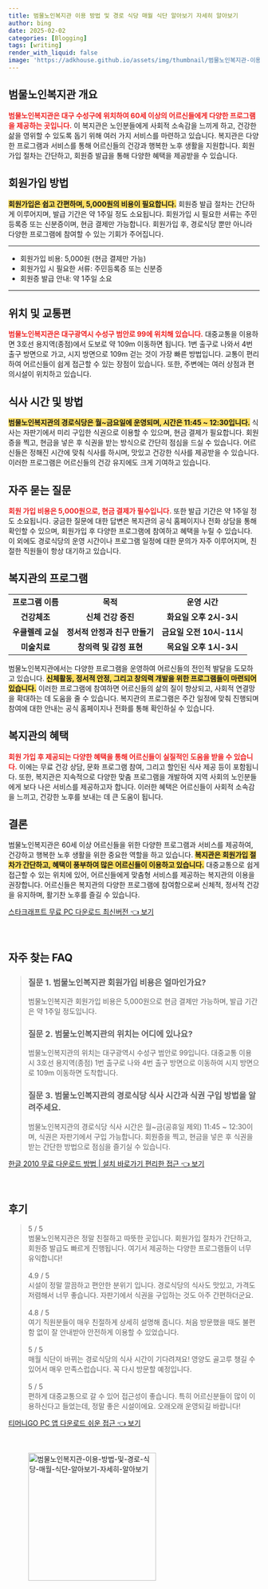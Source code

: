 ```yaml
---
title: 범물노인복지관 이용 방법 및 경로 식당 매월 식단 알아보기 자세히 알아보기
author: bing
date: 2025-02-02
categories: [Blogging]
tags: [writing]
render_with_liquid: false
image: 'https://adkhouse.github.io/assets/img/thumbnail/범물노인복지관-이용-방법-및-경로-식당-매월-식단-알아보기-자세히-알아보기.webp'
---
```



<h2 id='범물노인복지관 개요'>범물노인복지관 개요</h2>

<p><b><span style="color: #ee2323;">범물노인복지관은 대구 수성구에 위치하여 60세 이상의 어르신들에게 다양한 프로그램을 제공하는 곳입니다.</span></b> 이 복지관은 노인분들에게 사회적 소속감을 느끼게 하고, 건강한 삶을 영위할 수 있도록 돕기 위해 여러 가지 서비스를 마련하고 있습니다. 복지관은 다양한 프로그램과 서비스를 통해 어르신들의 건강과 행복한 노후 생활을 지원합니다. 회원 가입 절차는 간단하고, 회원증 발급을 통해 다양한 혜택을 제공받을 수 있습니다.</p>

<h2 id='회원가입 방법'>회원가입 방법</h2>

<p><b><span style="background-color: #ffe066;">회원가입은 쉽고 간편하며, 5,000원의 비용이 필요합니다.</span></b> 회원증 발급 절차는 간단하게 이루어지며, 발급 기간은 약 1주일 정도 소요됩니다. 회원가입 시 필요한 서류는 주민등록증 또는 신분증이며, 현금 결제만 가능합니다. 회원가입 후, 경로식당 뿐만 아니라 다양한 프로그램에 참여할 수 있는 기회가 주어집니다.</p>

<hr />

<ul>
    <li>회원가입 비용: 5,000원 (현금 결제만 가능)</li>
    <li>회원가입 시 필요한 서류: 주민등록증 또는 신분증</li>
    <li>회원증 발급 안내: 약 1주일 소요</li>
</ul>

<hr />

<h2 id='위치 및 교통편'>위치 및 교통편</h2>

<p><b><span style="color: #ee2323;">범물노인복지관은 대구광역시 수성구 범안로 99에 위치해 있습니다.</span></b> 대중교통을 이용하면 3호선 용지역(종점)에서 도보로 약 109m 이동하면 됩니다. 1번 출구로 나와서 4번 출구 방면으로 가고, 시지 방면으로 109m 걷는 것이 가장 빠른 방법입니다. 교통이 편리하여 어르신들이 쉽게 접근할 수 있는 장점이 있습니다. 또한, 주변에는 여러 상점과 편의시설이 위치하고 있습니다.</p>

<h2 id='식사 시간 및 방법'>식사 시간 및 방법</h2>

<p><b><span style="background-color: #ffe066;">범물노인복지관의 경로식당은 월~금요일에 운영되며, 시간은 11:45 ~ 12:30입니다.</span></b> 식사는 자판기에서 미리 구입한 식권으로 이용할 수 있으며, 현금 결제가 필요합니다. 회원증을 찍고, 현금을 넣은 후 식권을 받는 방식으로 간단히 점심을 드실 수 있습니다. 어르신들은 정해진 시간에 맞춰 식사를 하시며, 맛있고 건강한 식사를 제공받을 수 있습니다. 이러한 프로그램은 어르신들의 건강 유지에도 크게 기여하고 있습니다.</p>

<h2 id='자주 묻는 질문'>자주 묻는 질문</h2>

<p><b><span style="color: #ee2323;">회원 가입 비용은 5,000원으로, 현금 결제가 필수입니다.</span></b> 또한 발급 기간은 약 1주일 정도 소요됩니다. 궁금한 질문에 대한 답변은 복지관의 공식 홈페이지나 전화 상담을 통해 확인할 수 있으며, 회원가입 후 다양한 프로그램에 참여하고 혜택을 누릴 수 있습니다. 이 외에도 경로식당의 운영 시간이나 프로그램 일정에 대한 문의가 자주 이루어지며, 친절한 직원들이 항상 대기하고 있습니다.</p>

<h2 id='복지관의 프로그램'>복지관의 프로그램</h2>

<table>
    <tr>
        <td style="text-align: center; height: 17px;"><b>프로그램 이름</b></td>
        <td style="text-align: center; height: 17px;"><b>목적</b></td>
        <td style="text-align: center; height: 17px;"><b>운영 시간</b></td>
    </tr>
    <tr>
        <td style="text-align: center; height: 17px;"><b>건강체조</b></td>
        <td style="text-align: center; height: 17px;"><b>신체 건강 증진</b></td>
        <td style="text-align: center; height: 17px;"><b>화요일 오후 2시-3시</b></td>
    </tr>
    <tr>
        <td style="text-align: center; height: 17px;"><b>우쿨렐레 교실</b></td>
        <td style="text-align: center; height: 17px;"><b>정서적 안정과 친구 만들기</b></td>
        <td style="text-align: center; height: 17px;"><b>금요일 오전 10시-11시</b></td>
    </tr>
    <tr>
        <td style="text-align: center; height: 17px;"><b>미술치료</b></td>
        <td style="text-align: center; height: 17px;"><b>창의력 및 감정 표현</b></td>
        <td style="text-align: center; height: 17px;"><b>목요일 오후 1시-3시</b></td>
    </tr>
</table>

<p>범물노인복지관에서는 다양한 프로그램을 운영하여 어르신들의 전인적 발달을 도모하고 있습니다. <b><span style="background-color: #ffe066;">신체활동, 정서적 안정, 그리고 창의력 개발을 위한 프로그램들이 마련되어 있습니다.</span></b> 이러한 프로그램에 참여하면 어르신들의 삶의 질이 향상되고, 사회적 연결망을 확대하는 데 도움을 줄 수 있습니다. 복지관의 프로그램은 주간 일정에 맞춰 진행되며 참여에 대한 안내는 공식 홈페이지나 전화를 통해 확인하실 수 있습니다.</p>

<h2 id='복지관의 혜택'>복지관의 혜택</h2>

<p><b><span style="color: #ee2323;">회원 가입 후 제공되는 다양한 혜택을 통해 어르신들이 실질적인 도움을 받을 수 있습니다.</span></b> 이에는 무료 건강 상담, 문화 프로그램 참여, 그리고 할인된 식사 제공 등이 포함됩니다. 또한, 복지관은 지속적으로 다양한 맞춤 프로그램을 개발하여 지역 사회의 노인분들에게 보다 나은 서비스를 제공하고자 합니다. 이러한 혜택은 어르신들이 사회적 소속감을 느끼고, 건강한 노후를 보내는 데 큰 도움이 됩니다.</p>

<h2 id='결론'>결론</h2>

<p>범물노인복지관은 60세 이상 어르신들을 위한 다양한 프로그램과 서비스를 제공하여, 건강하고 행복한 노후 생활을 위한 중요한 역할을 하고 있습니다. <b><span style="background-color: #ffe066;">복지관은 회원가입 절차가 간단하고, 혜택이 풍부하여 많은 어르신들이 이용하고 있습니다.</span></b> 대중교통으로 쉽게 접근할 수 있는 위치에 있어, 어르신들에게 맞춤형 서비스를 제공하는 복지관의 이용을 권장합니다. 어르신들은 복지관의 다양한 프로그램에 참여함으로써 신체적, 정서적 건강을 유지하며, 활기찬 노후를 즐길 수 있습니다.</p>


<p><a class="click-button" title="스타크래프트 무료 PC 다운로드 최신버전" href="https://adkhouse.github.io/posts/%EC%8A%A4%ED%83%80%ED%81%AC%EB%9E%98%ED%94%84%ED%8A%B8-%EB%AC%B4%EB%A3%8C-PC-%EB%8B%A4%EC%9A%B4%EB%A1%9C%EB%93%9C-%EC%B5%9C%EC%8B%A0%EB%B2%84%EC%A0%84/" rel="dofollow">스타크래프트 무료 PC 다운로드 최신버전 👈 보기</a></p><br>
<h2 id='자주_찾는_FAQ'>자주 찾는 FAQ</h2>
<div itemscope="" itemtype="https://schema.org/FAQPage">
<blockquote>
<div itemscope="" itemprop="mainEntity" itemtype="https://schema.org/Question">
<h3 itemprop="name">질문 1. 범물노인복지관 회원가입 비용은 얼마인가요?</h3>
<div itemscope="" itemprop="acceptedAnswer" itemtype="https://schema.org/Answer">
<span itemprop="text">
<p>범물노인복지관 회원가입 비용은 5,000원으로 현금 결제만 가능하며, 발급 기간은 약 1주일 정도입니다.</p>
</span>
</div>
</div>
<div itemscope="" itemprop="mainEntity" itemtype="https://schema.org/Question">
<h3 itemprop="name">질문 2. 범물노인복지관의 위치는 어디에 있나요?</h3>
<div itemscope="" itemprop="acceptedAnswer" itemtype="https://schema.org/Answer">
<span itemprop="text">
<p>범물노인복지관의 위치는 대구광역시 수성구 범안로 99입니다. 대중교통 이용 시 3호선 용지역(종점) 1번 출구로 나와 4번 출구 방면으로 이동하여 시지 방면으로 109m 이동하면 도착합니다.</p>
</span>
</div>
</div>
<div itemscope="" itemprop="mainEntity" itemtype="https://schema.org/Question">
<h3 itemprop="name">질문 3. 범물노인복지관의 경로식당 식사 시간과 식권 구입 방법을 알려주세요.</h3>
<div itemscope="" itemprop="acceptedAnswer" itemtype="https://schema.org/Answer">
<span itemprop="text">
<p>범물노인복지관의 경로식당 식사 시간은 월~금(공휴일 제외) 11:45 ~ 12:30이며, 식권은 자판기에서 구입 가능합니다. 회원증을 찍고, 현금을 넣은 후 식권을 받는 간단한 방법으로 점심을 즐기실 수 있습니다.</p>
</span>
</div>
</div>
</blockquote>
</div>
<p><a class="click-button" title="한글 2010 무료 다운로드 방법 | 설치 바로가기 편리한 접근" href="https://adkhouse.github.io/posts/%ED%95%9C%EA%B8%80-2010-%EB%AC%B4%EB%A3%8C-%EB%8B%A4%EC%9A%B4%EB%A1%9C%EB%93%9C-%EB%B0%A9%EB%B2%95-%EC%84%A4%EC%B9%98-%EB%B0%94%EB%A1%9C%EA%B0%80%EA%B8%B0-%ED%8E%B8%EB%A6%AC%ED%95%9C-%EC%A0%91%EA%B7%BC/" rel="dofollow">한글 2010 무료 다운로드 방법 | 설치 바로가기 편리한 접근 👈 보기</a></p><br>
<h2 id='후기'>후기</h2>
<div itemscope itemtype="https://schema.org/Product">
  <blockquote>
  <div itemprop="review" itemscope itemtype="https://schema.org/Review">
      <div itemprop="reviewRating" itemscope itemtype="https://schema.org/Rating"> <span itemprop="ratingValue">5</span> / <span itemprop="bestRating">5</span> </div>
      <span itemprop="reviewBody">범물노인복지관은 정말 친절하고 따뜻한 곳입니다. 회원가입 절차가 간단하고, 회원증 발급도 빠르게 진행됩니다. 여기서 제공하는 다양한 프로그램들이 너무 유익합니다!</span>
  </div>
  <br>
  <div itemprop="review" itemscope itemtype="https://schema.org/Review">
      <div itemprop="reviewRating" itemscope itemtype="https://schema.org/Rating"> <span itemprop="ratingValue">4.9</span> / <span itemprop="bestRating">5</span> </div>
      <span itemprop="reviewBody">시설이 정말 깔끔하고 편안한 분위기 입니다. 경로식당의 식사도 맛있고, 가격도 저렴해서 너무 좋습니다. 자판기에서 식권을 구입하는 것도 아주 간편하더군요.</span>
  </div>
  <br>
  <div itemprop="review" itemscope itemtype="https://schema.org/Review">
      <div itemprop="reviewRating" itemscope itemtype="https://schema.org/Rating"> <span itemprop="ratingValue">4.8</span> / <span itemprop="bestRating">5</span> </div>
      <span itemprop="reviewBody">여기 직원분들이 매우 친절하게 상세히 설명해 줍니다. 처음 방문했을 때도 불편함 없이 잘 안내받아 안전하게 이용할 수 있었습니다.</span>
  </div>
  <br>
  <div itemprop="review" itemscope itemtype="https://schema.org/Review">
      <div itemprop="reviewRating" itemscope itemtype="https://schema.org/Rating"> <span itemprop="ratingValue">5</span> / <span itemprop="bestRating">5</span> </div>
      <span itemprop="reviewBody">매월 식단이 바뀌는 경로식당의 식사 시간이 기다려져요! 영양도 골고루 챙길 수 있어서 매우 만족스럽습니다. 꼭 다시 방문할 예정입니다.</span>
  </div>
  <br>
  <div itemprop="review" itemscope itemtype="https://schema.org/Review">
      <div itemprop="reviewRating" itemscope itemtype="https://schema.org/Rating"> <span itemprop="ratingValue">5</span> / <span itemprop="bestRating">5</span> </div>
      <span itemprop="reviewBody">편하게 대중교통으로 갈 수 있어 접근성이 좋습니다. 특히 어르신분들이 많이 이용하신다고 들었는데, 정말 좋은 시설이에요. 오래오래 운영되길 바랍니다!</span>
  </div>
  </blockquote>
</div>
<p><a class="click-button" title="티머니GO PC 앱 다운로드 쉬운 접근" href="https://adkhouse.github.io/posts/%ED%8B%B0%EB%A8%B8%EB%8B%88GO-PC-%EC%95%B1-%EB%8B%A4%EC%9A%B4%EB%A1%9C%EB%93%9C-%EC%89%AC%EC%9A%B4-%EC%A0%91%EA%B7%BC/" rel="dofollow">티머니GO PC 앱 다운로드 쉬운 접근 👈 보기</a></p><br>
<figure class="image"><img src="https://adkhouse.github.io/assets/img/thumbnail/범물노인복지관-이용-방법-및-경로-식당-매월-식단-알아보기-자세히-알아보기.webp" alt="범물노인복지관-이용-방법-및-경로-식당-매월-식단-알아보기-자세히-알아보기" width="256" height="256"></figure>